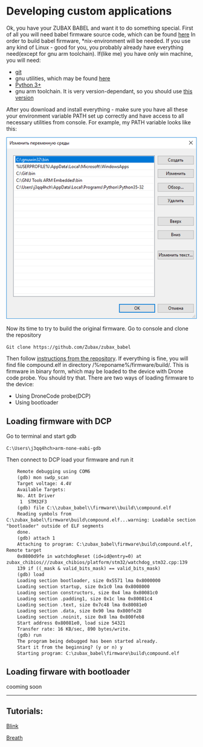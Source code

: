 # Developing custom applications
Ok, you have your ZUBAX BABEL and want it to do something special. First of all you will need babel firmware source code, which can be found [here](https://github.com/Zubax/zubax_babel)
In order to build babel firmware, *nix-environment will be needed.  If you use any kind of Linux - good for you, you probably already have everything need(except for gnu arm toolchain). If(like me) you have only win machine, you will need:

- [git](https://git-scm.com/download/win)
- gnu utilities, which may be found [here](http://gnuwin32.sourceforge.net/)
- [Python 3+](https://www.python.org/downloads/)
- gnu arm toolchain. It is very version-dependant, so you should use [this version](https://launchpad.net/gcc-arm-embedded/4.9/4.9-2015-q3-update)

After you download and install everything - make sure you have all these your environment variable PATH set up correctly and have access to all necessary utilities from console. For example, my PATH variable looks like this:


<img src="path.png" class="thumbnail" title="PATH">


Now its time to try to build the original firmware. Go to console and clone the repository

```Git clone https://github.com/Zubax/zubax_babel```

Then follow [instructions from the repository](https://github.com/Zubax/zubax_babel/blob/master/firmware/src/board/board.hpp). If everything is fine, you will find file compound.elf in directory /%reponame%/firmware/build/. This is firmware in binary form, which may be loaded to the device with Drone code probe. 
You should try that. There are two ways of loading firmware to the device: 


- Using DroneCode probe(DCP)
- Using bootloader

## Loading firmware with DCP ##

Go to terminal and start gdb

```C:\Users\j3qq4hch>arm-none-eabi-gdb```

Then connect to DCP load your firmware and run it

```    (gdb) tar ext COM6
    Remote debugging using COM6
    (gdb) mon swdp_scan
    Target voltage: 4.4V
    Available Targets:
    No. Att Driver
     1  STM32F3
    (gdb) file C:\\zubax_babel\\firmware\\build\\compound.elf
    Reading symbols from C:\zubax_babel\firmware\build\compound.elf...warning: Loadable section "bootloader" outside of ELF segments
    done.
    (gdb) attach 1
    Attaching to program: C:\zubax_babel\firmware\build\compound.elf, Remote target
    0x0800d9fe in watchdogReset (id=id@entry=0) at zubax_chibios///zubax_chibios/platform/stm32/watchdog_stm32.cpp:139
    139 if ((_mask & valid_bits_mask) == valid_bits_mask)
    (gdb) load
    Loading section bootloader, size 0x5571 lma 0x8000000
    Loading section startup, size 0x1c0 lma 0x8008000
    Loading section constructors, size 0x4 lma 0x80081c0
    Loading section .padding1, size 0x1c lma 0x80081c4
    Loading section .text, size 0x7c48 lma 0x80081e0
    Loading section .data, size 0x90 lma 0x800fe28
    Loading section .noinit, size 0x8 lma 0x800feb8
    Start address 0x80081e0, load size 54321
    Transfer rate: 16 KB/sec, 890 bytes/write.
    (gdb) run
    The program being debugged has been started already.
    Start it from the beginning? (y or n) y
    Starting program: C:\zubax_babel\firmware\build\compound.elf
```

## Loading firware with bootloader ##
cooming soon

----------
## Tutorials: ##

[Blink](Blink.md)

[Breath](Breath.md)